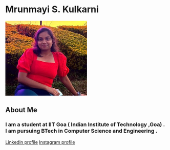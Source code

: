 # **Mrunmayi S. Kulkarni**
![Image link](https://github.com/MrunmayiKulkarni/MrunmayiKulkarni.github.io/blob/main/Adobe%20Scan%2023-Apr-2023_page-0001%20(1)%20(1).jpg)

##  About Me
### I am a student at IIT Goa ( Indian Institute of Technology ,Goa) . I am pursuing BTech in Computer Science and Engineering . 
[Linkedin profile](https://www.linkedin.com/in/mrunmayi-kulkarni-923a5a255)
[Instagram profile](https://instagram.com/mrunmayi_kulkarni123?igshid=ZDdkNTZiNTM=)
